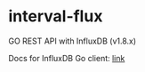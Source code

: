 # interval-flux
GO REST API with InfluxDB (v1.8.x)

Docs for InfluxDB Go client: [link](https://godoc.org/github.com/influxdata/influxdb1-client)
